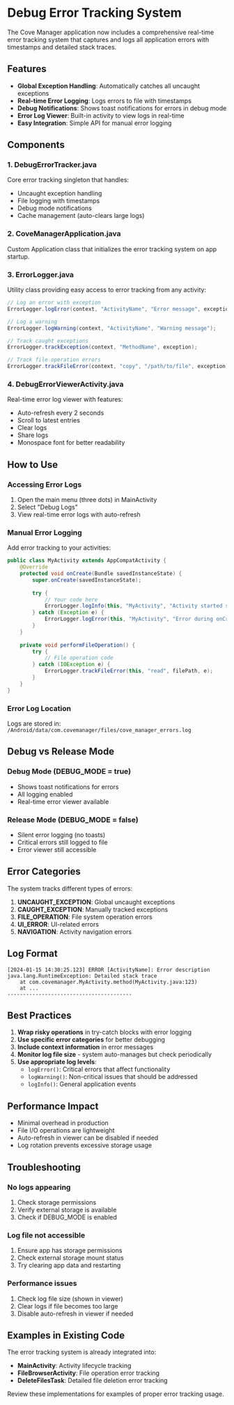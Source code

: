 # Debug Error Tracking System

The Cove Manager application now includes a comprehensive real-time error tracking system that captures and logs all application errors with timestamps and detailed stack traces.

## Features

- **Global Exception Handling**: Automatically catches all uncaught exceptions
- **Real-time Error Logging**: Logs errors to file with timestamps
- **Debug Notifications**: Shows toast notifications for errors in debug mode
- **Error Log Viewer**: Built-in activity to view logs in real-time
- **Easy Integration**: Simple API for manual error logging

## Components

### 1. DebugErrorTracker.java
Core error tracking singleton that handles:
- Uncaught exception handling
- File logging with timestamps
- Debug mode notifications
- Cache management (auto-clears large logs)

### 2. CoveManagerApplication.java
Custom Application class that initializes the error tracking system on app startup.

### 3. ErrorLogger.java
Utility class providing easy access to error tracking from any activity:

```java
// Log an error with exception
ErrorLogger.logError(context, "ActivityName", "Error message", exception);

// Log a warning
ErrorLogger.logWarning(context, "ActivityName", "Warning message");

// Track caught exceptions
ErrorLogger.trackException(context, "MethodName", exception);

// Track file operation errors
ErrorLogger.trackFileError(context, "copy", "/path/to/file", exception);
```

### 4. DebugErrorViewerActivity.java
Real-time error log viewer with features:
- Auto-refresh every 2 seconds
- Scroll to latest entries
- Clear logs
- Share logs
- Monospace font for better readability

## How to Use

### Accessing Error Logs
1. Open the main menu (three dots) in MainActivity
2. Select "Debug Logs"
3. View real-time error logs with auto-refresh

### Manual Error Logging
Add error tracking to your activities:

```java
public class MyActivity extends AppCompatActivity {
    @Override
    protected void onCreate(Bundle savedInstanceState) {
        super.onCreate(savedInstanceState);
        
        try {
            // Your code here
            ErrorLogger.logInfo(this, "MyActivity", "Activity started successfully");
        } catch (Exception e) {
            ErrorLogger.logError(this, "MyActivity", "Error during onCreate", e);
        }
    }
    
    private void performFileOperation() {
        try {
            // File operation code
        } catch (IOException e) {
            ErrorLogger.trackFileError(this, "read", filePath, e);
        }
    }
}
```

### Error Log Location
Logs are stored in: `/Android/data/com.covemanager/files/cove_manager_errors.log`

## Debug vs Release Mode

### Debug Mode (DEBUG_MODE = true)
- Shows toast notifications for errors
- All logging enabled
- Real-time error viewer available

### Release Mode (DEBUG_MODE = false)
- Silent error logging (no toasts)
- Critical errors still logged to file
- Error viewer still accessible

## Error Categories

The system tracks different types of errors:

1. **UNCAUGHT_EXCEPTION**: Global uncaught exceptions
2. **CAUGHT_EXCEPTION**: Manually tracked exceptions
3. **FILE_OPERATION**: File system operation errors
4. **UI_ERROR**: UI-related errors
5. **NAVIGATION**: Activity navigation errors

## Log Format

```
[2024-01-15 14:30:25.123] ERROR [ActivityName]: Error description
java.lang.RuntimeException: Detailed stack trace
    at com.covemanager.MyActivity.method(MyActivity.java:123)
    at ...
----------------------------------------
```

## Best Practices

1. **Wrap risky operations** in try-catch blocks with error logging
2. **Use specific error categories** for better debugging
3. **Include context information** in error messages
4. **Monitor log file size** - system auto-manages but check periodically
5. **Use appropriate log levels**:
   - `logError()`: Critical errors that affect functionality
   - `logWarning()`: Non-critical issues that should be addressed
   - `logInfo()`: General application events

## Performance Impact

- Minimal overhead in production
- File I/O operations are lightweight
- Auto-refresh in viewer can be disabled if needed
- Log rotation prevents excessive storage usage

## Troubleshooting

### No logs appearing
1. Check storage permissions
2. Verify external storage is available
3. Check if DEBUG_MODE is enabled

### Log file not accessible
1. Ensure app has storage permissions
2. Check external storage mount status
3. Try clearing app data and restarting

### Performance issues
1. Check log file size (shown in viewer)
2. Clear logs if file becomes too large
3. Disable auto-refresh in viewer if needed

## Examples in Existing Code

The error tracking system is already integrated into:

- **MainActivity**: Activity lifecycle tracking
- **FileBrowserActivity**: File operation error tracking
- **DeleteFilesTask**: Detailed file deletion error tracking

Review these implementations for examples of proper error tracking usage.